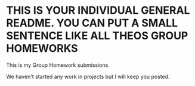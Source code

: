 # THIS IS YOUR INDIVIDUAL GENERAL README. YOU CAN PUT A SMALL SENTENCE LIKE ALL THEOS GROUP HOMEWORKS




This is my Group Homework submissions.


We haven't started any work in projects but I will keep you posted.
